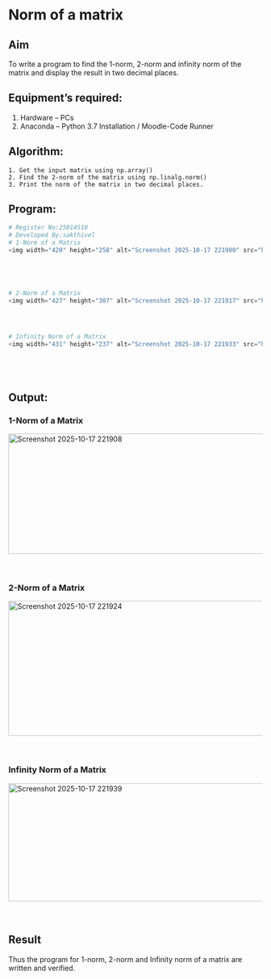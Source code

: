 # Norm of a matrix
## Aim
To write a program to find the 1-norm, 2-norm and infinity norm of the matrix and display the result in two decimal places.
## Equipment’s required:
1.	Hardware – PCs
2.	Anaconda – Python 3.7 Installation / Moodle-Code Runner
## Algorithm:
	1. Get the input matrix using np.array()   
    2. Find the 2-norm of the matrix using np.linalg.norm()
	3. Print the norm of the matrix in two decimal places.
## Program:
```Python
# Register No:25014510
# Developed By:sakthivel
# 1-Norm of a Matrix
<img width="420" height="258" alt="Screenshot 2025-10-17 221900" src="https://github.com/user-attachments/assets/c31c1acb-e4d4-479b-a369-87bf229c9927" />





# 2-Norm of a Matrix
<img width="427" height="307" alt="Screenshot 2025-10-17 221917" src="https://github.com/user-attachments/assets/72a2b59f-d102-43c6-bd1d-f5149dfc80cd" />




# Infinity Norm of a Matrix
<img width="431" height="237" alt="Screenshot 2025-10-17 221933" src="https://github.com/user-attachments/assets/ac72931c-9b7f-4642-ad83-da515c28255b" />






```
## Output:
### 1-Norm of a Matrix
<img width="602" height="238" alt="Screenshot 2025-10-17 221908" src="https://github.com/user-attachments/assets/d73b9e5f-dda5-4883-8e1c-d8d3831e926a" />

<br>
<br>
<br>

### 2-Norm of a Matrix
<img width="540" height="267" alt="Screenshot 2025-10-17 221924" src="https://github.com/user-attachments/assets/67a1cf5c-989d-40dc-934c-b56ee55e9a83" />

<br>
<br>
<br>

### Infinity Norm of a Matrix
<img width="591" height="234" alt="Screenshot 2025-10-17 221939" src="https://github.com/user-attachments/assets/b226cdb1-db98-46b9-a418-49160083c0cb" />

<br>
<br>
<br>

## Result
Thus the program for 1-norm, 2-norm and Infinity norm of a matrix are written and verified.
